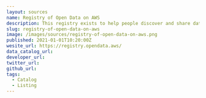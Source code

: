 ```yaml
---
layout: sources
name: Registry of Open Data on AWS
description: This registry exists to help people discover and share datasets that are available via AWS resources. Learn more about sharing data on AWS. See all usage examples for datasets listed in this registry. See datasets from Facebook Data for Good, NASA Space Act Agreement, NIH STRIDES, NOAA Big Data Program, Space Telescope Science Institute, and Amazon Sustainability Data Initiative.
slug: registry-of-open-data-on-aws
image: /images/sources/registry-of-open-data-on-aws.png
published: 2021-01-01T10:20:00Z
wesite_url: https://registry.opendata.aws/
data_catalog_url:
developer_url:
twitter_url:
github_url:
tags:
  - Catalog
  - Listing
---
```

